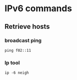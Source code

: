 # IPv6 commands

## Retrieve hosts

### broadcast ping

```text
ping f02::11
```

### Ip tool 

```text
ip -6 neigh
```



